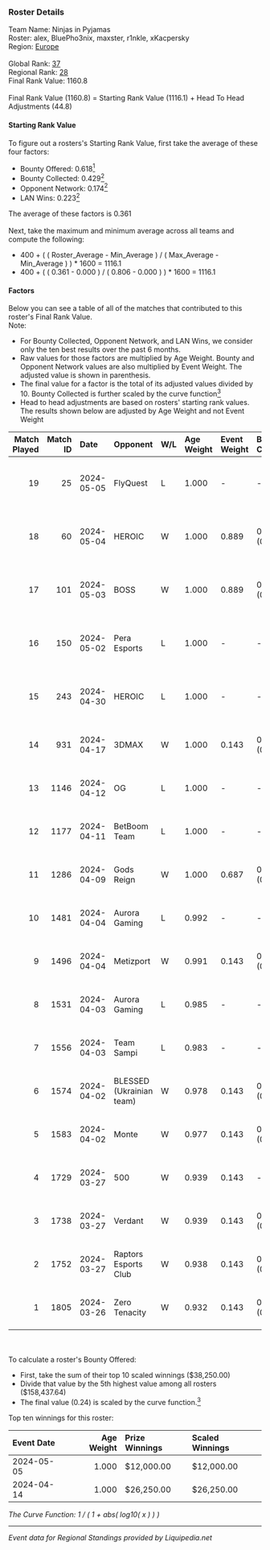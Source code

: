 ### Roster Details<br />
Team Name: Ninjas in Pyjamas<br />
Roster: alex, BluePho3nix, maxster, r1nkle, xKacpersky<br />
Region: [Europe]( ../standings_europe.md)<br />
<br />
Global Rank: [37](../standings_global.md)<br />
Regional Rank: [28]( ../standings_europe.md)<br />
Final Rank Value:  1160.8<br />
<br />
Final Rank Value (1160.8) = Starting Rank Value (1116.1) + Head To Head Adjustments (44.8)<br />

#### Starting Rank Value<br />
To figure out a rosters's Starting Rank Value, first take the average of these four factors:<br />
- Bounty Offered: 0.618[<sup>1</sup>](#table2)
- Bounty Collected: 0.429[<sup>2</sup>](#table1)
- Opponent Network: 0.174[<sup>2</sup>](#table1)
- LAN Wins: 0.223[<sup>2</sup>](#table1)

The average of these factors is 0.361<br />
<br />
Next, take the maximum and minimum average across all teams and compute the following:<br />
- 400 + ( ( Roster_Average - Min_Average ) / ( Max_Average - Min_Average ) ) * 1600 = 1116.1
- 400 + ( ( 0.361 - 0.000 ) / ( 0.806 - 0.000 ) ) * 1600 = 1116.1


#### Factors<br />
Below you can see a table of all of the matches that contributed to this roster's Final Rank Value.<br />
Note:<br />

- For Bounty Collected, Opponent Network, and LAN Wins, we consider only the ten best results over the past 6 months.
- Raw values for those factors are multiplied by Age Weight. Bounty and Opponent Network values are also multiplied by Event Weight. The adjusted value is shown in parenthesis.
- The final value for a factor is the total of its adjusted values divided by 10. Bounty Collected is further scaled by the curve function[<sup>3</sup>](#curveFunction)
- Head to head adjustments are based on rosters' starting rank values. The results shown below are adjusted by Age Weight and not Event Weight
<span id="table1"></span><br />


| Match Played | Match ID | Date       | Opponent                 | W/L | Age Weight | Event Weight | Bounty Collected | Opponent Network | LAN Wins  | H2H Adj. | Roster                                         |
| -: | -: | :- | :- | :- | :- | :- | :- | :- | :- | -: | :- |
|           19 |       25 | 2024-05-05 | FlyQuest                 | L   | 1.000      | -            | -                | -                | -         |    -6.34 | alex, BluePho3nix, maxster, r1nkle, xKacpersky |
|           18 |       60 | 2024-05-04 | HEROIC                   | W   | 1.000      | 0.889        | 0.243 (0.216)    | 0.537 (0.478)    | 1 (1.000) |    29.01 | alex, BluePho3nix, maxster, r1nkle, xKacpersky |
|           17 |      101 | 2024-05-03 | BOSS                     | W   | 1.000      | 0.889        | 0.051 (0.045)    | 0.293 (0.260)    | 1 (1.000) |     6.04 | alex, BluePho3nix, maxster, r1nkle, xKacpersky |
|           16 |      150 | 2024-05-02 | Pera Esports             | L   | 1.000      | -            | -                | -                | -         |   -25.38 | alex, BluePho3nix, maxster, r1nkle, xKacpersky |
|           15 |      243 | 2024-04-30 | HEROIC                   | L   | 1.000      | -            | -                | -                | -         |    -1.98 | alex, BluePho3nix, maxster, r1nkle, xKacpersky |
|           14 |      931 | 2024-04-17 | 3DMAX                    | W   | 1.000      | 0.143        | 0.062 (0.009)    | 0.393 (0.056)    | 0 (0.000) |     7.85 | alex, BluePho3nix, maxster, r1nkle, REZ        |
|           13 |     1146 | 2024-04-12 | OG                       | L   | 1.000      | -            | -                | -                | -         |    -7.99 | alex, BluePho3nix, maxster, r1nkle, REZ        |
|           12 |     1177 | 2024-04-11 | BetBoom Team             | L   | 1.000      | -            | -                | -                | -         |    -6.35 | alex, BluePho3nix, maxster, r1nkle, REZ        |
|           11 |     1286 | 2024-04-09 | Gods Reign               | W   | 1.000      | 0.687        | 0.174 (0.120)    | 0.479 (0.329)    | 0 (0.000) |     5.71 | alex, BluePho3nix, maxster, r1nkle, REZ        |
|           10 |     1481 | 2024-04-04 | Aurora Gaming            | L   | 0.992      | -            | -                | -                | -         |    -3.47 | alex, BluePho3nix, maxster, r1nkle, REZ        |
|            9 |     1496 | 2024-04-04 | Metizport                | W   | 0.991      | 0.143        | 0.188 (0.027)    | 1.000 (0.142)    | 0 (0.000) |    15.36 | alex, BluePho3nix, maxster, r1nkle, REZ        |
|            8 |     1531 | 2024-04-03 | Aurora Gaming            | L   | 0.985      | -            | -                | -                | -         |    -3.30 | alex, BluePho3nix, maxster, r1nkle, REZ        |
|            7 |     1556 | 2024-04-03 | Team Sampi               | L   | 0.983      | -            | -                | -                | -         |   -21.56 | alex, BluePho3nix, maxster, r1nkle, REZ        |
|            6 |     1574 | 2024-04-02 | BLESSED (Ukrainian team) | W   | 0.978      | 0.143        | 0.018 (0.003)    | 0.781 (0.109)    | 0 (0.000) |     8.10 | alex, BluePho3nix, maxster, r1nkle, REZ        |
|            5 |     1583 | 2024-04-02 | Monte                    | W   | 0.977      | 0.143        | 0.199 (0.028)    | 0.378 (0.053)    | 0 (0.000) |    21.90 | alex, BluePho3nix, maxster, r1nkle, REZ        |
|            4 |     1729 | 2024-03-27 | 500                      | W   | 0.939      | 0.143        | -                | 0.660 (0.089)    | 0 (0.000) |     7.08 | alex, BluePho3nix, maxster, REZ, Silence       |
|            3 |     1738 | 2024-03-27 | Verdant                  | W   | 0.939      | 0.143        | 0.027 (0.004)    | 0.662 (0.089)    | 0 (0.000) |     6.91 | alex, BluePho3nix, maxster, REZ, Silence       |
|            2 |     1752 | 2024-03-27 | Raptors Esports Club     | W   | 0.938      | 0.143        | 0.017 (0.002)    | -                | 0 (0.000) |     5.26 | alex, BluePho3nix, maxster, REZ, Silence       |
|            1 |     1805 | 2024-03-26 | Zero Tenacity            | W   | 0.932      | 0.143        | 0.095 (0.013)    | 1.000 (0.133)    | -         |     7.95 | alex, BluePho3nix, maxster, REZ, Silence       |

<br />
<span id="table2"></span><br />
To calculate a roster's Bounty Offered:<br />

- First, take the sum of their top 10 scaled winnings ($38,250.00)
- Divide that value by the 5th highest value among all rosters ($158,437.64)
- The final value (0.24) is scaled by the curve function.[<sup>3</sup>](#curveFunction)

Top ten winnings for this roster:<br />

| Event Date | Age Weight | Prize Winnings | Scaled Winnings |
| :- | -: | :- | :- |
| 2024-05-05 |      1.000 | $12,000.00     | $12,000.00      |
| 2024-04-14 |      1.000 | $26,250.00     | $26,250.00      |


<span id="curveFunction"></span>_The Curve Function: 1 / ( 1 + abs( log10( x ) ) )_<br />

---
_Event data for Regional Standings provided by Liquipedia.net_<br />
